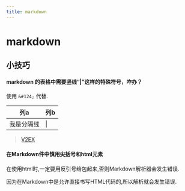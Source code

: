```yaml
---
title: markdown
---
```


# markdown

## 小技巧

#### markdown 的表格中需要竖线“|”这样的特殊符号，咋办？

使用 `&#124;` 代替.

列a|列b
---|---
我是分隔线|&#124;

>[V2EX](https://www.v2ex.com/t/169359)

#### 在Markdown件中慎用尖括号和html元素

在使用html时,一定要用反引号给包起来,否则Markdown解析器会发生错误.

因为在Markdown中是允许直接书写HTML代码的,所以解析就会发生错误.